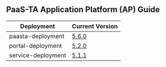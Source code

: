 ## PaaS-TA Application Platform (AP) Guide

|Deployment|Current Version| 
|-------------|-------------|
|paasta-deployment| [5.6.0](https://github.com/PaaS-TA/paasta-deployment/releases/tag/v5.6.0) | 
|portal-deployment| [5.2.0](https://github.com/PaaS-TA/portal-deployment/releases/tag/v5.2.0) | 
|service-deployment| [5.1.1](https://github.com/PaaS-TA/service-deployment/releases/tag/v5.1.1)| 
